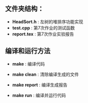 ## 文件夹结构：
  
- **HeadSort.h** : 左树的堆排序功能实现
- **test.cpp** : 第7次作业的测试函数
- **report.tex** : 第7次作业实验报告
## 编译和运行方法
- **make** : 编译代码
- **make clean** : 清除编译生成的文件

- **make report** : 编译生成报告

- **make run** : 编译并运行代码